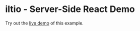 # iltio - Server-Side React Demo

Try out the [live demo](https://iltio-next-demo.vercel.app) of this example.

